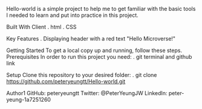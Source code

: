 Hello-world is a simple project to help me to get familiar with the basic tools I needed to learn and put into practice in this project.

Built With
Client
. html
. CSS

Key Features
. Displaying header with a red text "Hello Microverse!"

Getting Started
To get a local copy up and running, follow these steps.
Prerequisites
In order to run this project you need:
. git terminal and github link

Setup
Clone this repository to your desired folder:
. git clone https://github.com/peteryeungtt/Hello-world.git

Author1
GitHub: peteryeungtt
Twitter: @PeterYeungJW
LinkedIn: peter-yeung-1a7251260
